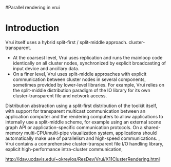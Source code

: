 #Parallel rendering in vrui

# Introduction #


Vrui itself uses a hybrid split-first / split-middle approach.  cluster-transparent.

  * At the coarsest level, Vrui uses replication and runs the mainloop code identically on all cluster nodes, synchronized by explicit broadcasting of input device and ancillary data.
  * On a finer level, Vrui uses split-middle approaches with explicit communication between cluster nodes in several components, sometimes provided by lower-level libraries. For example, Vrui relies on the split-middle distribution paradigm of the IO library for its own cluster-transparent file and network access.



Distribution abstraction using a split-first distribution of the toolkit itself, with support for transparent multicast communication between an application computer and the rendering computers to allow applications to internally use a split-middle scheme, for example using an external scene graph API or application-specific communication protocols. On a shared-memory multi-CPU/multi-pipe visualization system, applications should automatically make use of parallelism and high-speed communications.
, Vrui contains a comprehensive cluster-transparent file I/O handling library, explicit high-performance intra-cluster communication,


http://idav.ucdavis.edu/~okreylos/ResDev/Vrui/X11ClusterRendering.html